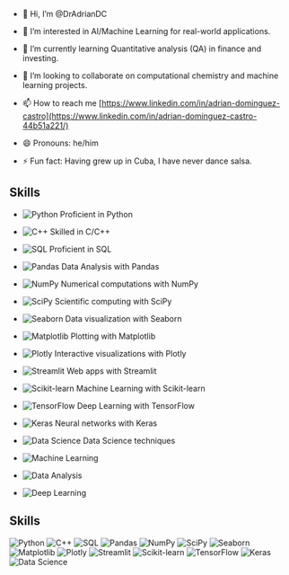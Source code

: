 - 👋 Hi, I’m @DrAdrianDC
- 👀 I’m interested in AI/Machine Learning for real-world applications.
- 🌱 I’m currently learning Quantitative analysis (QA) in finance and investing.
- 💞️ I’m looking to collaborate on computational chemistry and machine learning projects.
- 📫 How to reach me [https://www.linkedin.com/in/adrian-dominguez-castro](https://www.linkedin.com/in/adrian-dominguez-castro-44b51a221/)

- 😄 Pronouns: he/him
- ⚡ Fun fact: Having grew up in Cuba, I have never dance salsa.


## Skills 

- ![Python](https://img.shields.io/badge/-Python-3776AB?style=flat&logo=python&logoColor=white) Proficient in Python
- ![C++](https://img.shields.io/badge/-C%2B%2B-00599C?style=flat&logo=c%2B%2B&logoColor=white) Skilled in C/C++
- ![SQL](https://img.shields.io/badge/-SQL-000?style=flat&logo=postgresql&logoColor=white) Proficient in SQL
- ![Pandas](https://img.shields.io/badge/-Pandas-150458?style=flat&logo=pandas&logoColor=white) Data Analysis with Pandas
- ![NumPy](https://img.shields.io/badge/-NumPy-013243?style=flat&logo=numpy&logoColor=white) Numerical computations with NumPy
- ![SciPy](https://img.shields.io/badge/-SciPy-8CAAE6?style=flat&logo=scipy&logoColor=white) Scientific computing with SciPy
- ![Seaborn](https://img.shields.io/badge/-Seaborn-3776AB?style=flat&logo=python&logoColor=white) Data visualization with Seaborn
- ![Matplotlib](https://img.shields.io/badge/-Matplotlib-000?style=flat&logo=python&logoColor=white) Plotting with Matplotlib
- ![Plotly](https://img.shields.io/badge/-Plotly-3F4F75?style=flat&logo=plotly&logoColor=white) Interactive visualizations with Plotly
- ![Streamlit](https://img.shields.io/badge/-Streamlit-FF4B4B?style=flat&logo=streamlit&logoColor=white) Web apps with Streamlit
- ![Scikit-learn](https://img.shields.io/badge/-Scikit%20Learn-F7931E?style=flat&logo=scikit-learn&logoColor=white) Machine Learning with Scikit-learn
- ![TensorFlow](https://img.shields.io/badge/-TensorFlow-FF6F00?style=flat&logo=tensorflow&logoColor=white) Deep Learning with TensorFlow
- ![Keras](https://img.shields.io/badge/-Keras-D00000?style=flat&logo=keras&logoColor=white) Neural networks with Keras
- ![Data Science](https://img.shields.io/badge/-Data%20Science-3776AB?style=flat&logo=python&logoColor=white) Data Science techniques



- ![Machine Learning](https://img.shields.io/badge/-Machine%20Learning-FF6F00?style=flat&logo=google&logoColor=white)
- ![Data Analysis](https://img.shields.io/badge/-Data%20Analysis-005571?style=flat&logo=tableau&logoColor=white)
- ![Deep Learning](https://img.shields.io/badge/-Deep%20Learning-ffde57?style=flat&logo=tensorflow&logoColor=white)




## Skills

![Python](https://img.shields.io/badge/-Python-3776AB?style=flat&logo=python&logoColor=white)  ![C++](https://img.shields.io/badge/-C%2B%2B-00599C?style=flat&logo=c%2B%2B&logoColor=white)  ![SQL](https://img.shields.io/badge/-SQL-000?style=flat&logo=postgresql&logoColor=white)  ![Pandas](https://img.shields.io/badge/-Pandas-150458?style=flat&logo=pandas&logoColor=white)  ![NumPy](https://img.shields.io/badge/-NumPy-013243?style=flat&logo=numpy&logoColor=white)  ![SciPy](https://img.shields.io/badge/-SciPy-8CAAE6?style=flat&logo=scipy&logoColor=white)  ![Seaborn](https://img.shields.io/badge/-Seaborn-3776AB?style=flat&logo=python&logoColor=white)  ![Matplotlib](https://img.shields.io/badge/-Matplotlib-000?style=flat&logo=python&logoColor=white)  ![Plotly](https://img.shields.io/badge/-Plotly-3F4F75?style=flat&logo=plotly&logoColor=white)  ![Streamlit](https://img.shields.io/badge/-Streamlit-FF4B4B?style=flat&logo=streamlit&logoColor=white)  ![Scikit-learn](https://img.shields.io/badge/-Scikit%20Learn-F7931E?style=flat&logo=scikit-learn&logoColor=white)  ![TensorFlow](https://img.shields.io/badge/-TensorFlow-FF6F00?style=flat&logo=tensorflow&logoColor=white) ![Keras](https://img.shields.io/badge/-Keras-D00000?style=flat&logo=keras&logoColor=white)  ![Data Science](https://img.shields.io/badge/-Data%20Science-3776AB?style=flat&logo=python&logoColor=white) 


<!---
DrAdrianDC/DrAdrianDC is a ✨ special ✨ repository because its `README.md` (this file) appears on your GitHub profile.
You can click the Preview link to take a look at your changes.
--->
